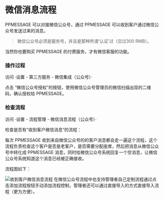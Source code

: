 # 微信消息流程
PPMESSAGE  可以对接微信公众号，通过 PPMESSAGE 可以收到客户通过微信公众号发送过来的消息。

> 微信公众号必须是服务号，并且是那种所谓‘认证’过（交过300 RMB）。

当然你也要购买 PPMESSAGE 的付费服务，才有微信客服的功能。

### 操作过程

访问 ·设置 - 第三方服务 - 微信集成（公众号）·

点击 “微信公众号授权”的按钮，使用微信公众号管理员的微信扫描出现的二维码，确认授权给 PPMESSAGE。

### 检查流程

访问 ·设置 - 流程管理 - 微信消息流程（公众号）·

检查是否有“收到客户微信消息”的流程：

每次 PPMESSAGE 收到来自微信公众号的的客户消息都会走一遍这个流程，这个流程负责检查这个客户是否是老客户，是否需要分配座席，然后把消息从微信公众号中转化成 PPMESSAGE 消息，同时给微信公众号系统回复一个空消息，让微信公众号系统知道这个消息已经被正确接收。

流程图如下：

![收到客户微信消息流程](http://upload-images.jianshu.io/upload_images/12406336-193a1630e5ab32c7?imageMogr2/auto-orient/strip%7CimageView2/2/w/1240)
在微信公众号流程中也支持管理者自己定制流程通过点击添加流程按钮手动添加流程控制，管理者还可以通过直接导入的方式直接导入流程（更为方便）。



